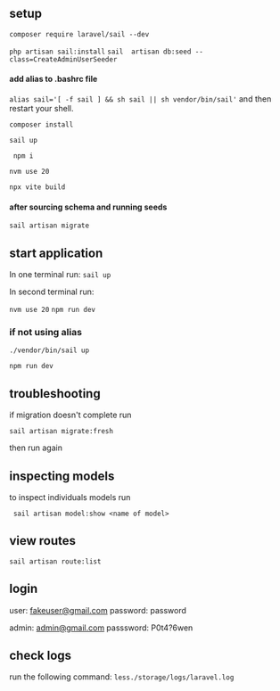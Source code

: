 

## setup

` composer require laravel/sail --dev `

` php artisan sail:install `
` sail  artisan db:seed --class=CreateAdminUserSeeder `


#### add alias to .bashrc file
` alias sail='[ -f sail ] && sh sail || sh vendor/bin/sail' `
and then restart your shell.

` composer install `

` sail up `

` npm i`

`nvm use 20`

`npx vite build`

#### after sourcing schema and running seeds

` sail artisan migrate `

## start application

In one terminal run:
` sail up `

In second terminal run:

`nvm use 20`
` npm run dev `

### if not using alias
` ./vendor/bin/sail up `

` npm run dev `

## troubleshooting
if migration doesn't complete run

` sail artisan migrate:fresh `

then run again 

## inspecting models
 
 to inspect individuals models run
 
 ` sail artisan model:show <name of model>`

 ## view routes

 ` sail artisan route:list `

 ## login
 user:
 fakeuser@gmail.com
 password:
 password

admin:
admin@gmail.com
passsword:
P0t4?6wen

## check logs
run the following command:
`less./storage/logs/laravel.log`

